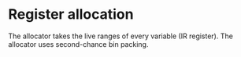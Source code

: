 # Register allocation

The allocator takes the live ranges of every variable (IR register). The
allocator uses second-chance bin packing.